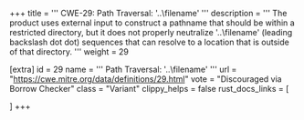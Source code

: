 +++
title = '''
CWE-29: Path Traversal: '\..\filename'
'''
description	= '''
The product uses external input to construct a pathname that should be within a restricted directory, but it does not properly neutralize '\..\filename' (leading backslash dot dot) sequences that can resolve to a location that is outside of that directory.
'''
weight = 29

[extra]
id = 29
name = '''
Path Traversal: '\..\filename'
'''
url = "https://cwe.mitre.org/data/definitions/29.html"
vote = "Discouraged via Borrow Checker"
class = "Variant"
clippy_helps = false
rust_docs_links = [
	
]
+++
